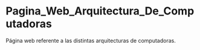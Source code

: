 # Pagina_Web_Arquitectura_De_Computadoras
Página web referente a las distintas arquitecturas de computadoras.
